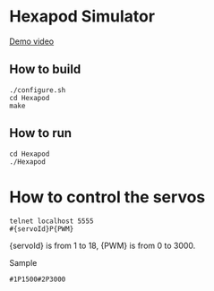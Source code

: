 # Hexapod Simulator

[Demo video](https://www.youtube.com/watch?v=JohDGAX7GWw)


## How to build

```
./configure.sh
cd Hexapod
make
```

## How to run
```
cd Hexapod
./Hexapod
```
# How to control the servos
```
telnet localhost 5555
#{servoId}P{PWM}  
```
{servoId} is from 1 to 18, {PWM} is from 0 to 3000.

Sample
```
#1P1500#2P3000
```
